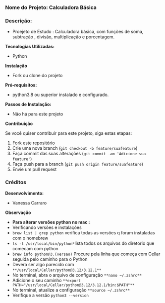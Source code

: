 ### Nome do Projeto: Calculadora Básica

### **Descrição:** 
* Proejeto de Estudo : Calculadora básica, com funções de soma, subtração , divisão,  multiplicação e porcentagem. 

**Tecnologias Utilizadas:** 
- Python

**Instalação**
- Fork ou clone do projeto

**Pré-requisitos:**
- python3.8 ou superior instalado e configurado. 

**Passos de Instalação:**

- Não há para este projeto

**Contribuição**

Se você quiser contribuir para este projeto, siga estas etapas:

1. Fork este repositório
2. Crie uma nova branch (`git checkout -b feature/suafeature`)
3. Faça commit das suas alterações (`git commit -am 'Adicione sua feature'`)
4. Faça push para a branch (`git push origin feature/suafeature`)
5. Envie um pull request


### Créditos

**Desenvolvimento:**

* Vanessa Carraro

**Observação**
- **Para alterar versões python no mac :**
- Verificando versões e instalações 
- ```brew list | grep python``` verifica todas as versões q foram instaladas com o homebrew
- ```ls -l /usr/local/bin/python*```lista todos os arquivos do diretorio que comecam com python
- ```brew info python@3.(versao)``` Procure pela linha que começa com Cellar seguida pelo caminho para o Python
- Devera ser algo parecido com ```**/usr/local/Cellar/python@3.12/3.12.1**```
- No terminal, abra o arquivo de configuração ```**nano ~/.zshrc**```
- Adicione o seu caminho ```**export PATH="/usr/local/Cellar/python@3.12/3.12.1/bin:$PATH"**```
- No terminal, atualize a configuração ```**source ~/.zshrc**```
- Verifique a versão ```python3 --version```



